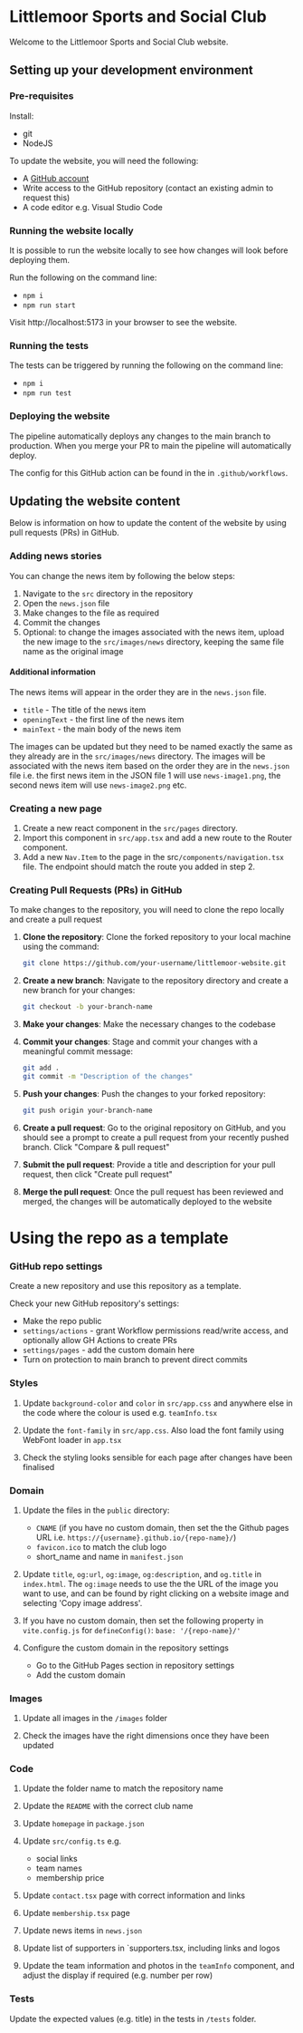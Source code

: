 # Littlemoor Sports and Social Club

Welcome to the Littlemoor Sports and Social Club website.

## Setting up your development environment

### Pre-requisites

Install:

-   git
-   NodeJS

To update the website, you will need the following:

-   A [GitHub account](https://github.com/signup)
-   Write access to the GitHub repository (contact an existing admin to request this)
-   A code editor e.g. Visual Studio Code

### Running the website locally

It is possible to run the website locally to see how changes will look before deploying them.

Run the following on the command line:

-   `npm i`
-   `npm run start`

Visit http://localhost:5173 in your browser to see the website.

### Running the tests

The tests can be triggered by running the following on the command line:

-   `npm i`
-   `npm run test`

### Deploying the website

The pipeline automatically deploys any changes to the main branch to production. When you merge your PR to main the pipeline will automatically deploy.

The config for this GitHub action can be found in the in `.github/workflows`.

## Updating the website content

Below is information on how to update the content of the website by using pull requests (PRs) in GitHub.

### Adding news stories

You can change the news item by following the below steps:

1. Navigate to the `src` directory in the repository
2. Open the `news.json` file
3. Make changes to the file as required
4. Commit the changes
5. Optional: to change the images associated with the news item, upload the new image to the `src/images/news` directory, keeping the same file name as the original image

#### Additional information

The news items will appear in the order they are in the `news.json` file.

-   `title` - The title of the news item
-   `openingText` - the first line of the news item
-   `mainText` - the main body of the news item

The images can be updated but they need to be named exactly the same as they already are in the `src/images/news` directory. The images will be associated with the news item based on the order they are in the `news.json` file i.e. the first news item in the JSON file 1 will use `news-image1.png`, the second news item will use `news-image2.png` etc.

### Creating a new page

1. Create a new react component in the `src/pages` directory.
2. Import this component in `src/app.tsx` and add a new route to the Router component.
3. Add a new `Nav.Item` to the page in the src`/components/navigation.tsx` file. The endpoint should match the route you added in step 2.

### Creating Pull Requests (PRs) in GitHub

To make changes to the repository, you will need to clone the repo locally and create a pull request

1. **Clone the repository**: Clone the forked repository to your local machine using the command:
    ```sh
    git clone https://github.com/your-username/littlemoor-website.git
    ```
2. **Create a new branch**: Navigate to the repository directory and create a new branch for your changes:
    ```sh
    git checkout -b your-branch-name
    ```
3. **Make your changes**: Make the necessary changes to the codebase

4. **Commit your changes**: Stage and commit your changes with a meaningful commit message:
    ```sh
    git add .
    git commit -m "Description of the changes"
    ```
5. **Push your changes**: Push the changes to your forked repository:
    ```sh
    git push origin your-branch-name
    ```
6. **Create a pull request**: Go to the original repository on GitHub, and you should see a prompt to create a pull request from your recently pushed branch. Click "Compare & pull request"

7. **Submit the pull request**: Provide a title and description for your pull request, then click "Create pull request"

8. **Merge the pull request**: Once the pull request has been reviewed and merged, the changes will be automatically deployed to the website

# Using the repo as a template

### GitHub repo settings

Create a new repository and use this repository as a template.

Check your new GitHub repository's settings:

-   Make the repo public
-   `settings/actions` - grant Workflow permissions read/write access, and optionally allow GH Actions to create PRs
-   `settings/pages` - add the custom domain here
-   Turn on protection to main branch to prevent direct commits

### Styles

1. Update `background-color` and `color` in `src/app.css` and anywhere else in the code where the colour is used e.g. `teamInfo.tsx`

2. Update the `font-family` in `src/app.css`. Also load the font family using WebFont loader in `app.tsx`

3. Check the styling looks sensible for each page after changes have been finalised

### Domain

1. Update the files in the `public` directory:

    - `CNAME` (if you have no custom domain, then set the the Github pages URL i.e. `https://{username}.github.io/{repo-name}/`)
    - `favicon.ico` to match the club logo
    - short_name and name in `manifest.json`

2. Update `title`, `og:url`, `og:image`, `og:description`, and `og.title` in `index.html`. The `og:image` needs to use the the URL of the image you want to use, and can be found by right clicking on a website image and selecting 'Copy image address'.

3. If you have no custom domain, then set the following property in `vite.config.js` for `defineConfig()`: `base: '/{repo-name}/'`

4. Configure the custom domain in the repository settings

    - Go to the GitHub Pages section in repository settings
    - Add the custom domain

<!-- TODO explain how to buy and configure a custom domain -->

### Images

1. Update all images in the `/images` folder

2. Check the images have the right dimensions once they have been updated

### Code

1. Update the folder name to match the repository name

2. Update the `README` with the correct club name

3. Update `homepage` in `package.json`

4. Update `src/config.ts` e.g.

    - social links
    - team names
    - membership price

5. Update `contact.tsx` page with correct information and links

6. Update `membership.tsx` page

7. Update news items in `news.json`

8. Update list of supporters in `supporters.tsx, including links and logos

9. Update the team information and photos in the `teamInfo` component, and adjust the display if required (e.g. number per row)

### Tests

Update the expected values (e.g. title) in the tests in `/tests` folder.

